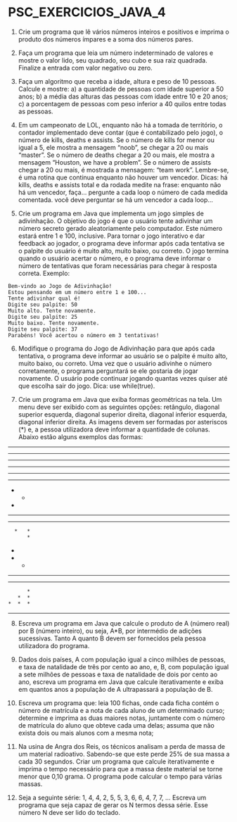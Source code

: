 # PSC_EXERCICIOS_JAVA_4

1. Crie um programa que lê vários números inteiros e positivos e imprima o produto dos números ímpares e a soma dos números pares.

2. Faça um programa que leia um número indeterminado de valores e mostre o valor lido, seu quadrado, seu cubo e sua raiz quadrada. Finalize a entrada com valor negativo ou zero.

3. Faça um algoritmo que receba a idade, altura e peso de 10 pessoas. Calcule e mostre:
a) a quantidade de pessoas com idade superior a 50 anos;
b) a média das alturas das pessoas com idade entre 10 e 20 anos;
c) a porcentagem de pessoas com peso inferior a 40 quilos entre todas as pessoas.

4. Em um campeonato de LOL, enquanto não há a tomada de território, o contador implementado deve contar (que é contabilizado pelo jogo), o número de kills, deaths e assists. Se o número de kills for menor ou igual a 5, ele mostra a mensagem “noob”, se chegar a 20 ou mais “master”. Se o número de deaths chegar a 20 ou mais,  ele mostra a mensagem “Houston, we have a problem”. Se o número de assists chegar a 20 ou mais, é mostrada a mensagem: “team work”. Lembre-se, é uma rotina que continua enquanto não houver um vencedor.
Dicas: 
há kills, deaths e assists total e da rodada
medite na frase: enquanto não há um vencedor, faça…
pergunte a cada loop o número de cada medida comentada.
você deve perguntar se há um vencedor a cada loop…

5. Crie um programa em Java que implementa um jogo simples de adivinhação. O objetivo do jogo é que o usuário tente adivinhar um número secreto gerado aleatoriamente pelo computador. Este número estará entre 1 e 100, inclusive. Para tornar o jogo interativo e dar feedback ao jogador, o programa deve informar após cada tentativa se o palpite do usuário é muito alto, muito baixo, ou correto. O jogo termina quando o usuário acertar o número, e o programa deve informar o número de tentativas que foram necessárias para chegar à resposta correta. Exemplo:
```
Bem-vindo ao Jogo de Adivinhação!
Estou pensando em um número entre 1 e 100...
Tente adivinhar qual é!
Digite seu palpite: 50
Muito alto. Tente novamente.
Digite seu palpite: 25
Muito baixo. Tente novamente.
Digite seu palpite: 37
Parabéns! Você acertou o número em 3 tentativas!
```

6. Modifique o programa do Jogo de Adivinhação para que após cada tentativa, o programa deve informar ao usuário se o palpite é muito alto, muito baixo, ou correto. Uma vez que o usuário adivinhe o número corretamente, o programa perguntará se ele gostaria de jogar novamente. O usuário pode continuar jogando quantas vezes quiser até que escolha sair do jogo. Dica: use while(true).

7. Crie um programa em Java que exiba formas geométricas na tela. Um menu deve ser exibido com as seguintes opções: retângulo, diagonal superior esquerda, diagonal superior direita, diagonal inferior esquerda, diagonal inferior direita. As imagens devem ser formadas por asteriscos (*) e, a pessoa utilizadora deve informar a quantidade de colunas. Abaixo estão alguns exemplos das formas:
*  *  *  * 
*  *  *  *
*  *  *  *
*  *  *  *

*  *  *  * 
*  *  *  
*  *  
*  

*  *  *  * 
   *  *  *
      *   *
          *
*   
*  * 
*  *  *  
*  *  *  *

          * 
       *  *
    *  *  *
*  *  *  *

8. Escreva um programa em Java que calcule o produto de A (número real) por B (número inteiro), ou seja, A*B, por intermédio de adições sucessivas. Tanto A quanto B devem ser fornecidos pela pessoa utilizadora do programa.

9. Dados dois países, A com população igual a cinco milhões de pessoas, e taxa de natalidade de três por cento ao ano, e, B, com população igual a sete milhões de pessoas e taxa de natalidade de dois por cento ao ano, escreva um programa em Java que calcule iterativamente e exiba em quantos anos a população de A ultrapassará a população de B.

10. Escreva um programa que: 
leia 100 fichas, onde cada ficha contém o número de matrícula e a nota de cada aluno de um determinado curso;
determine e imprima as duas maiores notas, juntamente com o número de matrícula do aluno que obteve cada uma delas; 
assuma que não exista dois ou mais alunos com a mesma nota;

11. Na usina de Angra dos Reis, os técnicos analisam a perda de massa de um material radioativo. Sabendo-se que este perde 25% de sua massa a cada 30 segundos. Criar um programa que calcule iterativamente e imprima o tempo necessário para que a massa deste material se torne menor que 0,10 grama. O programa pode calcular o tempo para várias massas.

12. Seja a seguinte série:
1, 4, 4, 2, 5, 5, 3, 6, 6, 4, 7, 7, …
Escreva um programa que seja capaz de gerar os N termos dessa série.
Esse número N deve ser lido do teclado.
